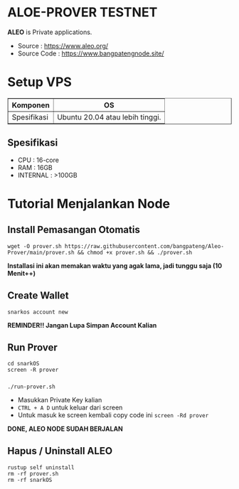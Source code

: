 # ALOE-PROVER TESTNET

<b>ALEO</b> is Private applications.

- Source      : https://www.aleo.org/
- Source Code : https://www.bangpatengnode.site/

# Setup VPS
<table border="1px">
  <tr>
    <th>Komponen</th>
    <th>OS</th>
  </tr>
  <tr>
    <td>Spesifikasi</td>
    <td>Ubuntu 20.04 atau lebih tinggi.</td>
  </tr>
</table>


## Spesifikasi


- CPU       : 16-core
- RAM       : 16GB
- INTERNAL  : >100GB

# Tutorial Menjalankan Node
## Install Pemasangan Otomatis

    wget -O prover.sh https://raw.githubusercontent.com/bangpateng/Aleo-Prover/main/prover.sh && chmod +x prover.sh && ./prover.sh
    
<b>Installasi ini akan memakan waktu yang agak lama, jadi tunggu saja (10 Menit++)</b>

## Create Wallet

    snarkos account new
    
<b>REMINDER!! Jangan Lupa Simpan Account Kalian</b>

## Run Prover

    cd snarkOS
    screen -R prover
    
#####
    ./run-prover.sh
    
- Masukkan Private Key kalian
- `CTRL + A D` untuk keluar dari screen
- Untuk masuk ke screen kembali copy code ini `screen -Rd prover`

<b> DONE, ALEO NODE SUDAH BERJALAN</b>

## Hapus / Uninstall ALEO
    rustup self uninstall
    rm -rf prover.sh
    rm -rf snarkOS

